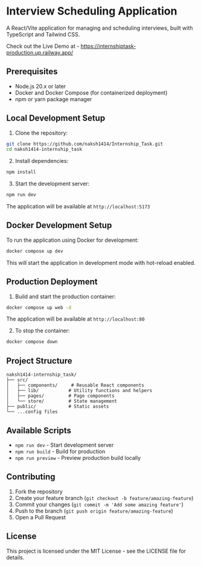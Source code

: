 # Interview Scheduling Application

A React/Vite application for managing and scheduling interviews, built with TypeScript and Tailwind CSS.


Check out the Live Demo at - https://internshiptask-production.up.railway.app/

## Prerequisites

- Node.js 20.x or later
- Docker and Docker Compose (for containerized deployment)
- npm or yarn package manager

## Local Development Setup

1. Clone the repository:
```bash
git clone https://github.com/naksh1414/Internship_Task.git
cd naksh1414-internship_task
```

2. Install dependencies:
```bash
npm install
```

3. Start the development server:
```bash
npm run dev
```

The application will be available at `http://localhost:5173`

## Docker Development Setup

To run the application using Docker for development:

```bash
docker compose up dev
```

This will start the application in development mode with hot-reload enabled.

## Production Deployment

1. Build and start the production container:
```bash
docker compose up web -d
```

The application will be available at `http://localhost:80`

2. To stop the container:
```bash
docker compose down
```

## Project Structure

```
naksh1414-internship_task/
├── src/
│   ├── components/     # Reusable React components
│   ├── lib/           # Utility functions and helpers
│   ├── pages/         # Page components
│   └── store/         # State management
├── public/            # Static assets
└── ...config files
```

## Available Scripts

- `npm run dev` - Start development server
- `npm run build` - Build for production
- `npm run preview` - Preview production build locally

## Contributing

1. Fork the repository
2. Create your feature branch (`git checkout -b feature/amazing-feature`)
3. Commit your changes (`git commit -m 'Add some amazing feature'`)
4. Push to the branch (`git push origin feature/amazing-feature`)
5. Open a Pull Request

## License

This project is licensed under the MIT License - see the LICENSE file for details.

